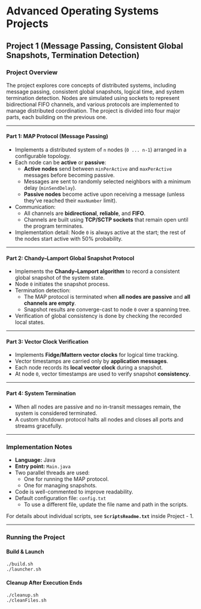 # Advanced Operating Systems Projects

## Project 1 (Message Passing, Consistent Global Snapshots, Termination Detection)

### Project Overview

The project explores core concepts of distributed systems, including message passing, consistent global snapshots, logical time, and system termination detection. Nodes are simulated using sockets to represent bidirectional FIFO channels, and various protocols are implemented to manage distributed coordination. The project is divided into four major parts, each building on the previous one.

---

#### Part 1: MAP Protocol (Message Passing)
- Implements a distributed system of `n` nodes (`0 ... n-1`) arranged in a configurable topology.
- Each node can be **active** or **passive**:
  - **Active nodes** send between `minPerActive` and `maxPerActive` messages before becoming passive.
  - Messages are sent to randomly selected neighbors with a minimum delay (`minSendDelay`).
  - **Passive nodes** become active upon receiving a message (unless they’ve reached their `maxNumber` limit).
- Communication:
  - All channels are **bidirectional**, **reliable**, and **FIFO**.
  - Channels are built using **TCP/SCTP sockets** that remain open until the program terminates.
- Implementation detail: Node `0` is always active at the start; the rest of the nodes start active with 50% probability.

---

#### Part 2: Chandy–Lamport Global Snapshot Protocol
- Implements the **Chandy–Lamport algorithm** to record a consistent global snapshot of the system state.
- Node `0` initiates the snapshot process.
- Termination detection:
  - The MAP protocol is terminated when **all nodes are passive** and **all channels are empty**.
  - Snapshot results are converge-cast to node `0` over a spanning tree.
- Verification of global consistency is done by checking the recorded local states.

---

#### Part 3: Vector Clock Verification
- Implements **Fidge/Mattern vector clocks** for logical time tracking.
- Vector timestamps are carried only by **application messages**.
- Each node records its **local vector clock** during a snapshot.
- At node `0`, vector timestamps are used to verify snapshot **consistency**.

---

#### Part 4: System Termination
- When all nodes are passive and no in-transit messages remain, the system is considered terminated.
- A custom shutdown protocol halts all nodes and closes all ports and streams gracefully.

---

### Implementation Notes
- **Language:** Java  
- **Entry point:** `Main.java`  
- Two parallel threads are used:
  - One for running the MAP protocol.
  - One for managing snapshots.  
- Code is well-commented to improve readability.  
- Default configuration file: `config.txt`  
  - To use a different file, update the file name and path in the scripts.

For details about individual scripts, see **`ScriptsReadme.txt`** inside Project - 1.

---

### Running the Project

#### Build & Launch
```
./build.sh
./launcher.sh
```

#### Cleanup After Execution Ends
```
./cleanup.sh
./cleanFiles.sh
```
